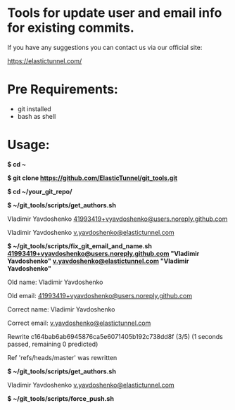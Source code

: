# Tools for update user and email info for existing commits.

If you have any suggestions you can contact us via our official site:

https://elastictunnel.com/

# Pre Requirements:
- git installed
- bash as shell

# Usage:

**$ cd ~**

**$ git clone https://github.com/ElasticTunnel/git_tools.git**

**$ cd ~/your_git_repo/**

**$ ~/git_tools/scripts/get_authors.sh**

 Vladimir Yavdoshenko <41993419+vyavdoshenko@users.noreply.github.com>
 
 Vladimir Yavdoshenko <v.yavdoshenko@elastictunnel.com>

**$ ~/git_tools/scripts/fix_git_email_and_name.sh 41993419+vyavdoshenko@users.noreply.github.com "Vladimir Yavdoshenko" v.yavdoshenko@elastictunnel.com "Vladimir Yavdoshenko"**

 Old name: Vladimir Yavdoshenko
 
 Old email: 41993419+vyavdoshenko@users.noreply.github.com
 
 Correct name: Vladimir Yavdoshenko
 
 Correct email: v.yavdoshenko@elastictunnel.com
 
 Rewrite c164bab6ab6945876ca5e6071405b192c738dd8f (3/5) (1 seconds passed, remaining 0 predicted)
 
 Ref 'refs/heads/master' was rewritten

**$ ~/git_tools/scripts/get_authors.sh**

 Vladimir Yavdoshenko <v.yavdoshenko@elastictunnel.com>

**$ ~/git_tools/scripts/force_push.sh**
